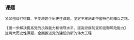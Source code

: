 ### 课题
    紧紧围绕打得赢、不变质两个历史性课题，坚定不移地走中国特色的精兵之路。

    【进一步解决提高党的执政能力和领导水平、提高拒腐防变和抵御风险能力】
    这两大历史性课题，全面推进党的建设的新的伟大工程